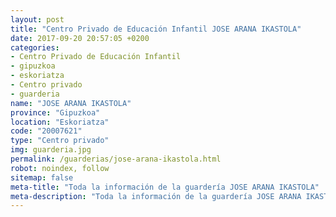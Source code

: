 ```yaml
---
layout: post
title: "Centro Privado de Educación Infantil JOSE ARANA IKASTOLA"
date: 2017-09-20 20:57:05 +0200
categories:
- Centro Privado de Educación Infantil
- gipuzkoa
- eskoriatza
- Centro privado
- guarderia
name: "JOSE ARANA IKASTOLA"
province: "Gipuzkoa"
location: "Eskoriatza"
code: "20007621"
type: "Centro privado"
img: guarderia.jpg
permalink: /guarderias/jose-arana-ikastola.html
robot: noindex, follow
sitemap: false
meta-title: "Toda la información de la guardería JOSE ARANA IKASTOLA"
meta-description: "Toda la información de la guardería JOSE ARANA IKASTOLA"
---
```

